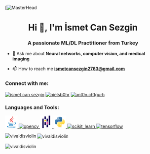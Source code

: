  [![MasterHead](https://cdn.analyticsvidhya.com/wp-content/uploads/2024/07/artifical-neural-networks-1--2048x1151.webp)
<h1 align="center">Hi 👋, I'm İsmet Can Sezgin</h1>
<h3 align="center">A passionate ML/DL Practitioner from Turkey</h3>

- 💬 Ask me about **Neural networks, computer vision, and medical imaging**

- 📫 How to reach me **ismetcansezgin2763@gmail.com**

<h3 align="left">Connect with me:</h3>
<p align="left">
<a href="https://linkedin.com/in/ismet can sezgin" target="blank"><img align="center" src="https://raw.githubusercontent.com/rahuldkjain/github-profile-readme-generator/master/src/images/icons/Social/linked-in-alt.svg" alt="ismet can sezgin" height="30" width="40" /></a>
<a href="https://kaggle.com/nielsb0hr" target="blank"><img align="center" src="https://raw.githubusercontent.com/rahuldkjain/github-profile-readme-generator/master/src/images/icons/Social/kaggle.svg" alt="nielsb0hr" height="30" width="40" /></a>
<a href="https://instagram.com/ant0n.ch1gurh" target="blank"><img align="center" src="https://raw.githubusercontent.com/rahuldkjain/github-profile-readme-generator/master/src/images/icons/Social/instagram.svg" alt="ant0n.ch1gurh" height="30" width="40" /></a>
</p>

<h3 align="left">Languages and Tools:</h3>
<p align="left"> <a href="https://www.java.com" target="_blank" rel="noreferrer"> <img src="https://raw.githubusercontent.com/devicons/devicon/master/icons/java/java-original.svg" alt="java" width="40" height="40"/> </a> <a href="https://opencv.org/" target="_blank" rel="noreferrer"> <img src="https://www.vectorlogo.zone/logos/opencv/opencv-icon.svg" alt="opencv" width="40" height="40"/> </a> <a href="https://pandas.pydata.org/" target="_blank" rel="noreferrer"> <img src="https://raw.githubusercontent.com/devicons/devicon/2ae2a900d2f041da66e950e4d48052658d850630/icons/pandas/pandas-original.svg" alt="pandas" width="40" height="40"/> </a> <a href="https://www.python.org" target="_blank" rel="noreferrer"> <img src="https://raw.githubusercontent.com/devicons/devicon/master/icons/python/python-original.svg" alt="python" width="40" height="40"/> </a> <a href="https://scikit-learn.org/" target="_blank" rel="noreferrer"> <img src="https://upload.wikimedia.org/wikipedia/commons/0/05/Scikit_learn_logo_small.svg" alt="scikit_learn" width="40" height="40"/> </a> <a href="https://www.tensorflow.org" target="_blank" rel="noreferrer"> <img src="https://www.vectorlogo.zone/logos/tensorflow/tensorflow-icon.svg" alt="tensorflow" width="40" height="40"/> </a> </p>

<p><img align="left" src="https://github-readme-stats.vercel.app/api/top-langs?username=vivaldisviolin&show_icons=true&locale=en&layout=compact" alt="vivaldisviolin" /></p>

<p>&nbsp;<img align="center" src="https://github-readme-stats.vercel.app/api?username=vivaldisviolin&show_icons=true&locale=en" alt="vivaldisviolin" /></p>

<p><img align="center" src="https://github-readme-streak-stats.herokuapp.com/?user=vivaldisviolin&" alt="vivaldisviolin" /></p>

